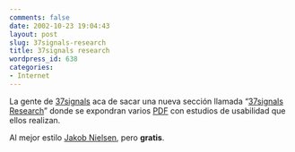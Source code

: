 ```yaml
---
comments: false
date: 2002-10-23 19:04:43
layout: post
slug: 37signals-research
title: 37signals research
wordpress_id: 638
categories:
- Internet
---
```


La gente de [37signals](http://www.37signals.com) aca de sacar una nueva sección llamada “[37signals Research](http://www.37signals.com/research.php)” donde se expondran varios [PDF](http://www.37signals.com/researchbrief_oct2002.php) con estudios de usabilidad que ellos realizan.





Al mejor estilo [Jakob Nielsen](htp://www.useit.com), pero **gratis**.




 
